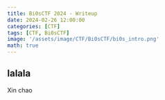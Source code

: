 ```yaml
---
title: Bi0sCTF 2024 - Writeup
date: 2024-02-26 12:00:00
categories: [CTF]
tags: [CTF, Bi0sCTF]
image: '/assets/image/CTF/Bi0sCTF/bi0s_intro.png'
math: true
---
```


## lalala

Xin chao
